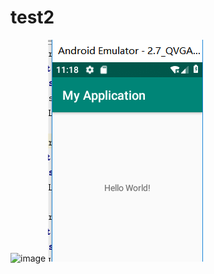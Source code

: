 # test2
![image](https://github.com/2380890390/test2/1.png)
![image](https://github.com/2380890390/androidproject/blob/master/View/TIM%E5%9B%BE%E7%89%8720190325192451.png)

